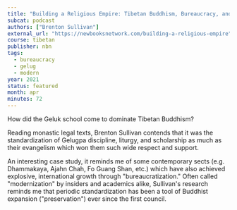 ```yaml
---
title: "Building a Religious Empire: Tibetan Buddhism, Bureaucracy, and the Rise of the Gelukpa"
subcat: podcast
authors: ["Brenton Sullivan"]
external_url: "https://newbooksnetwork.com/building-a-religious-empire"
course: tibetan
publisher: nbn
tags:
  - bureaucracy
  - gelug
  - modern
year: 2021
status: featured
month: apr
minutes: 72
---
```


How did the Geluk school come to dominate Tibetan Buddhism?

Reading monastic legal texts, Brenton Sullivan contends that it was the standardization of Gelugpa discipline, liturgy, and scholarship as much as their evangelism which won them such wide respect and support.

An interesting case study, it reminds me of some contemporary sects (e.g. Dhammakaya, Ajahn Chah, Fo Guang Shan, etc.) which have also achieved explosive, international growth through "bureaucratization."
Often called "modernization" by insiders and academics alike, Sullivan's research reminds me that periodic standardization has been a tool of Buddhist expansion ("preservation") ever since the first council.

